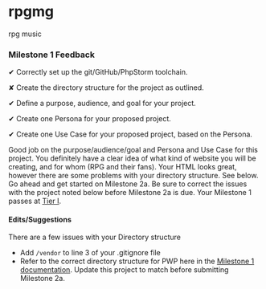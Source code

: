 # rpgmg
rpg music 

### Milestone 1 Feedback

&#10004; Correctly set up the git/GitHub/PhpStorm toolchain.

&#10008; Create the directory structure for the project as outlined.

&#10004; Define a purpose, audience, and goal for your project.

&#10004; Create one Persona for your proposed project.

&#10004; Create one Use Case for your proposed project, based on the Persona.

Good job on the purpose/audience/goal and Persona and Use Case for this project. You definitely have a clear idea of what kind of website you will be creating, and for whom (RPG and their fans). Your HTML looks great, however there are some problems with your directory structure. See below. Go ahead and get started on Milestone 2a. Be sure to correct the issues with the project noted below before Milestone 2a is due. Your Milestone 1 passes at [Tier I](https://bootcamp-coders.cnm.edu/projects/personal/rubric/).

#### Edits/Suggestions
There are a few issues with your Directory structure
- Add <code>/vendor</code> to line 3 of your .gitignore file
- Refer to the correct directory structure for PWP here in the [Milestone 1 documentation](https://bootcamp-coders.cnm.edu/projects/personal/milestone-one/). Update this project to match before submitting Milestone 2a. 
